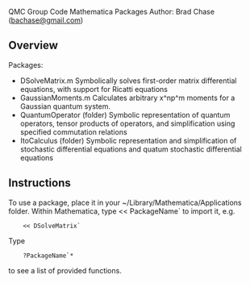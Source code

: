 QMC Group Code
Mathematica Packages
Author: Brad Chase (bachase@gmail.com)


## Overview

Packages:

* DSolveMatrix.m
  Symbolically solves first-order matrix differential equations, 
  with support for Ricatti equations
* GaussianMoments.m
  Calculates arbitrary x^np^m moments for a Gaussian quantum system.
* QuantumOperator (folder)
  Symbolic representation of quantum operators, tensor products of operators, and simplification
  using specified commutation relations
* ItoCalculus (folder)
  Symbolic representation and simplification of stochastic differential
  equations and quatum stochastic differential equations

## Instructions

To use a package, place it in your ~/Library/Mathematica/Applications folder.
Within Mathematica, type << PackageName` to import it, e.g.

```
	<< DSolveMatrix`
```
Type
```	
	?PackageName`*
```
to see a list of provided functions.
